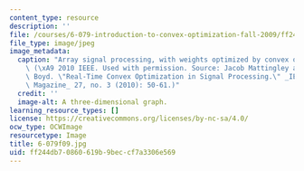 ```yaml
---
content_type: resource
description: ''
file: /courses/6-079-introduction-to-convex-optimization-fall-2009/ff244db70860619b9beccf7a3306e569_6-079f09.jpg
file_type: image/jpeg
image_metadata:
  caption: "Array signal processing, with weights optimized by convex optimization.\
    \ (\xA9 2010 IEEE. Used with permission. Source: Jacob Mattingley and Stephen\
    \ Boyd. \"Real-Time Convex Optimization in Signal Processing.\" _IEEE Signal Processing\
    \ Magazine_ 27, no. 3 (2010): 50-61.)"
  credit: ''
  image-alt: A three-dimensional graph.
learning_resource_types: []
license: https://creativecommons.org/licenses/by-nc-sa/4.0/
ocw_type: OCWImage
resourcetype: Image
title: 6-079f09.jpg
uid: ff244db7-0860-619b-9bec-cf7a3306e569
---
```

